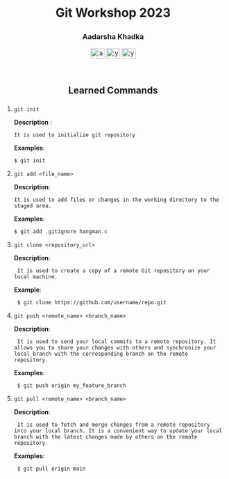 # <p align='center'>Git Workshop 2023 <p>

### <p align='center'>Aadarsha Khadka</p>

<p align="center">
    <a href="https://www.facebook.com/memr.khadka.3/" target="blank"
    ><img
        align="center"
        src="https://raw.githubusercontent.com/rahuldkjain/github-profile-readme-generator/master/src/images/icons/Social/facebook.svg"
        alt="aadarsha"
        height="24"
        width="32"
    /></a>
    <a href="https://www.linkedin.com/in/aadarsha-khadka-3053651b6/" target="blank"
    ><img
        align="center"
        src="https://raw.githubusercontent.com/rahuldkjain/github-profile-readme-generator/master/src/images/icons/Social/linked-in-alt.svg"
        alt="your_name"
        height="24"
        width="32"
    /></a>
    <a href="https://github.com/aadrkdk" target="blank"
    ><img
        align="center"
        src="https://raw.githubusercontent.com/rahuldkjain/github-profile-readme-generator/master/src/images/icons/Social/github.svg"
        alt="your_name"
        height="24"
        width="32"
    /></a>
</p>

<br>

## <p align='center'>Learned Commands</p>

1.  `git init`

    **Description** :

        It is used to initialize git repository

    **Examples**:

        $ git init

2.  `git add <file_name>`

    **Description**:

        It is used to add files or changes in the working directory to the staged area.

    **Examples**:

        $ git add .gitignore hangman.c

3. `git clone <repository_url>`

    **Description**:

        It is used to create a copy of a remote Git repository on your local machine. 
    
    **Example**:

        $ git clone https://github.com/username/repo.git

4. `git push <remote_name> <branch_name>`

    **Description**:

        It is used to send your local commits to a remote repository. It allows you to share your changes with others and synchronize your local branch with the corresponding branch on the remote repository. 
    
    **Examples**:

        $ git push origin my_feature_branch

5. `git pull <remote_name> <branch_name>`

    **Description**:

        It is used to fetch and merge changes from a remote repository into your local branch. It is a convenient way to update your local branch with the latest changes made by others on the remote repository.
    
    **Examples**:

        $ git pull origin main